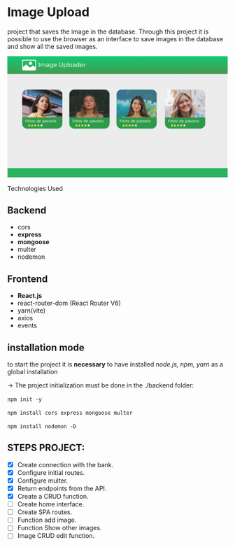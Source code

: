 # Image Upload
project that saves the image in the database. Through this project it is possible to use the browser as an interface to save images in the database and show all the saved images.

![Preview do App](./preview.png)

Technologies Used

## Backend
* cors 
* **express**
* **mongoose**
* multer 
* nodemon

## Frontend
* **React.js**
* react-router-dom (React Router V6)
* yarn(vite)
* axios
* events

## installation mode
to start the project it is **necessary** to have installed _node.js, npm, yarn_ as a global installation

-> The project initialization must be done in the ./backend folder:

``` npm init -y ```

``` npm install cors express mongoose multer ```

``` npm install nodemon -D ```

## STEPS PROJECT:

- [x] Create connection with the bank.
- [x] Configure initial routes.
- [x] Configure multer.
- [x] Return endpoints from the API.
- [x] Create a CRUD function. 
- [ ] Create home interface.
- [ ] Create SPA routes.
- [ ] Function add image.
- [ ] Function Show other images.
- [ ] Image CRUD edit function.